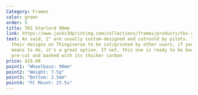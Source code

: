 ```yaml
---
Category: Frames
color: green
order: 5
title: TKS Starlord 90mm
link: https://www.jacks3dprinting.com/collections/frames/products/tks-starlord-90mm-2-5mm-carbon
text: As said, 2" are usually custom-designed and cut+sold by pilots. TKS posts
  their designs on Thingiverse to be cut/printed by other users, if you have the
  means to do, it's a great option. If not, this one is ready to be bought
  pre-cut and bashed with its thicker carbon
price: $19.00
point1: "Wheelbase: 90mm"
point2: "Weight: 7.5g"
point3: "Bottom: 2.5mm"
point4: "FC Mount: 25.5x"
---
```

